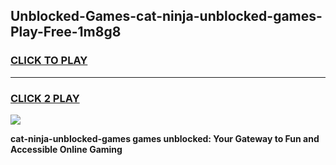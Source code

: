 
## Unblocked-Games-cat-ninja-unblocked-games-Play-Free-1m8g8
<h3>
<a href="https://premium76.site?title=cat-ninja-unblocked-games&ref=17A">CLICK TO PLAY</a></h3>
<hr>

<h3>
<a href="https://premium76.site?title=cat-ninja-unblocked-games&ref=17A">CLICK 2 PLAY</a>
  
</h3>

<a href="https://premium76.site?title=cat-ninja-unblocked-games&ref=17A"><img src="https://clearcache.store/games.png"></a>


**cat-ninja-unblocked-games games unblocked: Your Gateway to Fun and Accessible Online Gaming**
